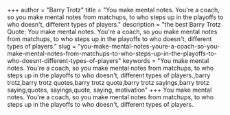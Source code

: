 +++
author = "Barry Trotz"
title = "You make mental notes. You're a coach, so you make mental notes from matchups, to who steps up in the playoffs to who doesn't, different types of players."
description = "the best Barry Trotz Quote: You make mental notes. You're a coach, so you make mental notes from matchups, to who steps up in the playoffs to who doesn't, different types of players."
slug = "you-make-mental-notes-youre-a-coach-so-you-make-mental-notes-from-matchups-to-who-steps-up-in-the-playoffs-to-who-doesnt-different-types-of-players"
keywords = "You make mental notes. You're a coach, so you make mental notes from matchups, to who steps up in the playoffs to who doesn't, different types of players.,barry trotz,barry trotz quotes,barry trotz quote,barry trotz sayings,barry trotz saying,quotes, sayings,quote, saying, motivation"
+++
You make mental notes. You're a coach, so you make mental notes from matchups, to who steps up in the playoffs to who doesn't, different types of players.
